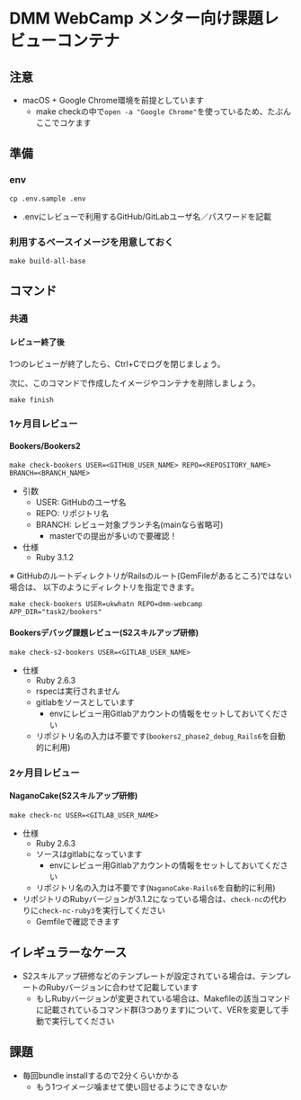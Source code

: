 # DMM WebCamp メンター向け課題レビューコンテナ

## 注意

* macOS + Google Chrome環境を前提としています
  * make checkの中で`open -a "Google Chrome"`を使っているため、たぶんここでコケます

## 準備

### env
```shell
cp .env.sample .env
```

* .envにレビューで利用するGitHub/GitLabユーザ名／パスワードを記載

### 利用するベースイメージを用意しておく

```shell
make build-all-base
```

## コマンド

### 共通

#### レビュー終了後
1つのレビューが終了したら、Ctrl+Cでログを閉じましょう。

次に、このコマンドで作成したイメージやコンテナを削除しましょう。
```shell
make finish
```

### 1ヶ月目レビュー

#### Bookers/Bookers2
```shell
make check-bookers USER=<GITHUB_USER_NAME> REPO=<REPOSITORY_NAME> BRANCH=<BRANCH_NAME>
```
* 引数
  * USER: GitHubのユーザ名
  * REPO: リポジトリ名
  * BRANCH: レビュー対象ブランチ名(mainなら省略可)
    * masterでの提出が多いので要確認！
* 仕様
  * Ruby 3.1.2

※ GitHubのルートディレクトリがRailsのルート(GemFileがあるところ)ではない場合は、
以下のようにディレクトリを指定できます。
```shell
make check-bookers USER=ukwhatn REPO=dmm-webcamp APP_DIR="task2/bookers"
```

#### Bookersデバッグ課題レビュー(S2スキルアップ研修)
```shell
make check-s2-bookers USER=<GITLAB_USER_NAME>
```
* 仕様
  * Ruby 2.6.3
  * rspecは実行されません
  * gitlabをソースとしています
    * envにレビュー用Gitlabアカウントの情報をセットしておいてください
  * リポジトリ名の入力は不要です(`bookers2_phase2_debug_Rails6`を自動的に利用)

### 2ヶ月目レビュー
#### NaganoCake(S2スキルアップ研修)
```shell
make check-nc USER=<GITLAB_USER_NAME>
```
* 仕様
  * Ruby 2.6.3
  * ソースはgitlabになっています
    * envにレビュー用Gitlabアカウントの情報をセットしておいてください
  * リポジトリ名の入力は不要です(`NaganoCake-Rails6`を自動的に利用)
* リポジトリのRubyバージョンが3.1.2になっている場合は、`check-nc`の代わりに`check-nc-ruby3`を実行してください
  * Gemfileで確認できます

## イレギュラーなケース
* S2スキルアップ研修などのテンプレートが設定されている場合は、テンプレートのRubyバージョンに合わせて記載しています
  * もしRubyバージョンが変更されている場合は、Makefileの該当コマンドに記載されているコマンド群(3つあります)について、VERを変更して手動で実行してください


## 課題
* 毎回bundle installするので2分くらいかかる
  * もう1つイメージ噛ませて使い回せるようにできないか
